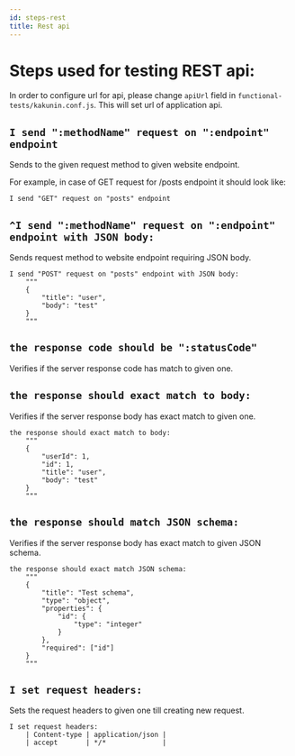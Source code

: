 ```yaml
---
id: steps-rest
title: Rest api
---
```


# Steps used for testing REST api:

In order to configure url for api, please change `apiUrl` field in `functional-tests/kakunin.conf.js`. This will set url of application api.

## `I send ":methodName" request on ":endpoint" endpoint`

Sends to the given request method to given website endpoint.

For example, in case of GET request for /posts endpoint it should look like: 
```gherkin
I send "GET" request on "posts" endpoint
```

## `^I send ":methodName" request on ":endpoint" endpoint with JSON body:`

Sends request method to website endpoint requiring JSON body.

```gherkin
I send "POST" request on "posts" endpoint with JSON body:
    """
    {
        "title": "user",
        "body": "test"
    }
    """
```

## `the response code should be ":statusCode"`

Verifies if the server response code has match to given one.

## `the response should exact match to body:`

Verifies if the server response body has exact match to given one.

```gherkin
the response should exact match to body:
    """
    {
        "userId": 1,
        "id": 1,
        "title": "user",
        "body": "test"
    }
    """
```

## `the response should match JSON schema:`

Verifies if the server response body has exact match to given JSON schema.

```gherkin
the response should exact match JSON schema:
    """
    {
        "title": "Test schema",
        "type": "object",
        "properties": {
            "id": {
                "type": "integer"
            }
        },
        "required": ["id"]
    }
    """
```

## `I set request headers:`

Sets the request headers to given one till creating new request.

```gherkin
I set request headers:
    | Content-type | application/json |
    | accept       | */*              |
```
